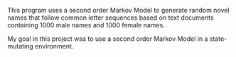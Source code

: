This program uses a second order Markov Model to generate random novel names that follow common letter sequences based on text documents containing 1000 male names and 1000 female names.

My goal in this project was to use a second order Markov Model in a state-mutating environment. 